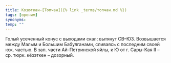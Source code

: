 ```yaml
---
title: Козюткан-[Топчан]({% link _terms/топчан.md %})
tags: [ороним]
synonyms:
temp: ""
---
```


Голый усеченный конус с выходами скал; вытянут СВ–ЮЗ. Возвышается между Малым и
Большим Бабулганами, сливаясь с последним своей юж. частью. В зап. части
Ай-Петринской яйлы, к Ю от г. Сары-Кая II – ср. тюрк. кёзэткен – дозорный.
